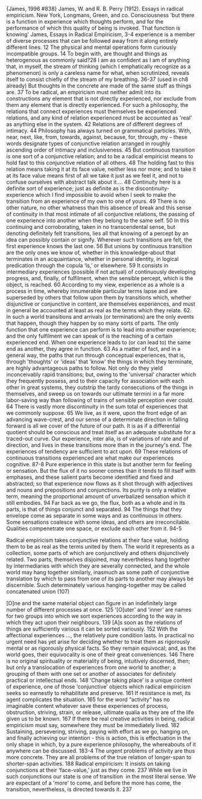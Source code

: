 ﻿{James, 1996 #838}
James, W. and R. B. Perry (1912). Essays in radical empiricism. New York, Longmans, Green, and co.
Consciousness 
'but there is a function in experience which thoughts perform, and for the performance of which this quality of being is invoked. That function is knowing' James, Essays in Radical Empiricism, 3-4
experience is a member of diverse processes that can be followed away from it along entirely different lines. 12
The physical and mental operations form curiously incompatible groups. 14
To begin with, are thought and things as heterogenous as commonly said?28
I am as confident as I am of anything that, in myself, the stream of thinking (which I emphatically recognize as a phenomenon) is only a careless name for what, when scrutinized, reveals itself to consist chiefly of the stream of my breathing. 36-37 (used in  ch8 already)
But thoughts in the concrete are made of the same stuff as things are. 37
To be radical, an empiricism must neither admit into its constructions any element that is not directly experienced, nor exclude from them any element that is directly experienced. For such a philosophy, the relations that connect experiences must themselves be experienced relations, and any kind of relation experienced must be accounted as 'real' as anything else in the system. 42
Relations are of different degrees of intimacy. 44
Philosophy has always turned on grammatical particles. With, near, next, like, from, towards, against, because, for, through, my – these words designate types of conjunctive relation arranged in roughly ascending order of intimacy and inclusiveness. 45
But continuous transition is one sort of a conjunctive relation; and to be a radical empiricist means to hold fast to this conjunctive relation of all others. 48
The holding fast to this relation means taking it at its face value, neither less nor more; and to take it at its face value means first of all we take it just as we feel it, and not to confuse ourselves with abstract talk about it.... 48
Continuity here is a definite sort of experience; just as definite as is the discontinuity-experience which I find impossible to avoid when I seek to make the transition from an experience of my own to one of yours. 49
There is no other nature,  no other whatness than this absence of break and this sense of continuity in that most intimate of all conjunctive relations, the passing of one experience into another when they belong to the same self. 50
In this continuing and corroborating, taken in no transcendental sense, but denoting definitely felt transitions, lies all that knowing of a percept by an idea can possibly contain or signify.  Wherever such transitions are felt, the first experience knows the last one. 56
But unions by continuous transition are the only ones we know of, whether in this knowledge-about that terminates in an acquaintance, whether in personal identity, in logical predication through the copula ‘is,’ or elsewhere. 59
It consists in intermediary experiences (possible if not actual) of continuously developing progress, and, finally, of fulfilment, when the sensible percept, which is the object, is reached. 60
According to my view, experience as a whole is a process in time, whereby innumerable particular terms lapse and are superseded by others that follow upon them by transitions which, whether disjunctive or conjunctive in content, are themselves experiences, and must in general be accounted at least as real as the terms which they relate. 62.
 In such a world transitions and arrivals (or terminations) are the only events that happen, though they happen by so many sorts of parts. The only function that one experience can perform is to lead into another experience; and the only fulfilment we can speak of is the reaching of a certain experienced end. When one experience leads to (or can lead to) the same end as another, they agree in function. 63 
As a matter of fact, and in a general way, the paths that run through conceptual experiences, that is, through 'thoughts' or 'ideas' that 'know' the things in which they terminate, are highly advantageous paths to follow. Not only do they yield inconceivably rapid transitions; but, owing to the 'universal' character which they frequently possess, and to their capacity for association with each other in great systems, they outstrip the tardy consecutions of the things in themselves, and sweep us on towards our ultimate termini in a far more labor-saving way than following of trains of sensible perception ever could. 64
There is vastly more discontinuity in the sum total of experiences that we commonly suppose. 65
We live, as it were, upon the front edge of an advancing wave-crest, and our sense of a determinate direction in falling forward is all we cover of the future of our path. It is as if a differential quotient should be conscious and treat itself as an adequate substitute for a traced-out curve. Our experience, inter alia, is of variations of rate and of direction, and lives in these transitions more than in the journey's end.  The experiences of tendency are sufficient to act upon. 69
These relations of continuous transitions experienced are what make our experiences cognitive. 87-8
Pure experience in this state is but another term for feeling or sensation. But the flux of it no sooner comes than it tends to fill itself with emphases, and these salient parts become identified and fixed and abstracted; so that experience now flows as it shot through with adjectives and nouns and prepositions and conjunctions. Its purity is only a relative term, meaning the proportional amount of unverbalized sensation which it still embodies. 94
Far back as we go, the flux, both as a whole and in its parts, is that of things conjunct and separated. 94
The things that they envelope come as separate in some ways and as continuous in others. Some sensations coalesce with some ideas, and others are irreconcilable. Qualities compenetrate one space, or exclude each other from it. 94-5

Radical empiricism takes conjunctive relations at their face value, holding them to be as real as the terms united by them. The world it represents as a collection, some parts of which are conjunctively and others disjunctively related. Two parts, themselves disjoined, may nevertheless hang together by intermediaries with which they are severally connected, and the whole world may hang together similarly, inasmuch as some path of conjunctive translation by which to pass from one of its parts to another may always be discernible. Such determinately various hanging-together may be called concatenated union (107)

[O]ne and the same material object can figure in an indefinitely large number of different processes at once. 125
'[O]uter' and 'inner' are names for two groups into which we sort experiences according to the way in which they act upon their neighbours. 139
[A]s soon as the relations of things are sufficiently various it can be sorted variously. 152
With the affectional experiences ..., the relatively pure condition lasts. In practical no urgent need has yet arise for deciding whether to treat them as rigorously mental or as rigorously physical facts. So they remain equivocal; and, as the world goes, their equivocality is one of their great conveniences. 146
There is no original spirituality or materiality of being, intuitively discerned, then; but only a translocation of experiences from one world to another; a grouping of them with one set or another of associates for definitely practical or intellectual ends. 148
‘Change taking place’ is a unique content of experience, one of those ‘conjunctive’ objects which radical empiricism seeks so earnestly to rehabilitate and preserve. 161
If resistance is met, its agent complicates the situation. 165
for the word “activity” has no imaginable content whatever save these experiences of process, obstruction, striving, strain, or release, ultimate qualia  as they are of the life given us to be known. 167
If there be real creative activities in being, radical empiricism must say, somewhere they must be immediately lived. 182
Sustaining, persevering, striving, paying with effort as we go, hanging on, and finally achieving our intention - this is  action, this is  effectuation in the only shape in which, by a pure experience philosophy, the whereabouts of it anywhere can be discussed. 183-4
The urgent problems of activity are thus more concrete. They are all problems of the true relation of longer-span to shorter-span activities. 188
Radical empiricism: It insists on taking conjunctions at their ‘face-value,’ just as they come. 237
While we live in such conjunctions our state is one of transition  in the most literal sense. We are expectant of a 'more' to come, and before the more has come, the transition, nevertheless, is directed towards  it. 237
